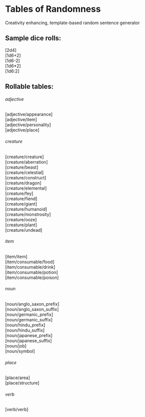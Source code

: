 # Tables of Randomness
Creativity enhancing, template-based random sentence generator

## Sample dice rolls:
[2d4]\
[1d6+2]\
[1d6-2]\
[1d6*2]\
[1d6:2]

## Rollable tables:

###### adjective
[adjective/appearance]\
[adjective/item]\
[adjective/personality]\
[adjective/place]

###### creature
[creature/creature]\
[creature/aberration]\
[creature/beast]\
[creature/celestial]\
[creature/construct]\
[creature/dragon]\
[creature/elemental]\
[creature/fey]\
[creature/fiend]\
[creature/giant]\
[creature/humanoid]\
[creature/monstrosity]\
[creature/ooze]\
[creature/plant]\
[creature/undead]

###### item
[item/item]\
[item/consumable/food]\
[item/consumable/drink]\
[item/consumable/potion]\
[item/consumable/poison]

###### noun
[noun/anglo_saxon_prefix]\
[noun/anglo_saxon_suffix]\
[noun/germanic_prefix]\
[noun/germanic_suffix]\
[noun/hindu_prefix]\
[noun/hindu_suffix]\
[noun/japanese_prefix]\
[noun/japanese_suffix]\
[noun/job]\
[noun/symbol]

###### place
[place/area]\
[place/structure]

###### verb
[verb/verb]
